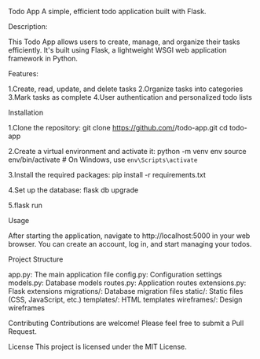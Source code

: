 Todo App
A simple, efficient todo application built with Flask.

Description:

This Todo App allows users to create, manage, and organize their tasks efficiently. It's built using Flask, a lightweight WSGI web application framework in Python.

Features:

1.Create, read, update, and delete tasks
2.Organize tasks into categories
3.Mark tasks as complete
4.User authentication and personalized todo lists

Installation

1.Clone the repository:
git clone https://github.com/<your-username>/todo-app.git
cd todo-app

2.Create a virtual environment and activate it:
python -m venv env
source env/bin/activate  # On Windows, use `env\Scripts\activate`

3.Install the required packages:
pip install -r requirements.txt

4.Set up the database:
flask db upgrade

5.flask run

Usage

After starting the application, navigate to http://localhost:5000 in your web browser. You can create an account, log in, and start managing your todos.


Project Structure

app.py: The main application file
config.py: Configuration settings
models.py: Database models
routes.py: Application routes
extensions.py: Flask extensions
migrations/: Database migration files
static/: Static files (CSS, JavaScript, etc.)
templates/: HTML templates
wireframes/: Design wireframes

Contributing
Contributions are welcome! Please feel free to submit a Pull Request.

License
This project is licensed under the MIT License.